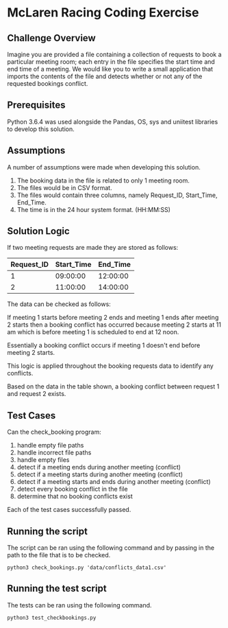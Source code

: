 # McLaren Racing Coding Exercise

## Challenge Overview
Imagine you are provided a file containing a collection of requests to book a particular meeting room; each entry in the file specifies the start time and end time of a meeting. 
We would like you to write a small application that imports the contents of the file and detects whether or not any of the requested bookings conflict.

## Prerequisites

Python 3.6.4 was used alongside the Pandas, OS, sys and uniitest libraries to develop this solution.

## Assumptions

A number of assumptions were made when developing this solution.

1. The booking data in the file is related to only 1 meeting room.
2. The files would be in CSV format.
3. The files would contain three columns, namely Request_ID, Start_Time, End_Time.
4. The time is in the 24 hour system format. (HH:MM:SS)

## Solution Logic

If two meeting requests are made they are stored as follows:

|  Request_ID  |  Start_Time  |   End_Time   |
| ------------ | ------------ | ------------ |
|      1       |   09:00:00   |   12:00:00   |
|      2       |   11:00:00   |   14:00:00   |

The data can be checked as follows:

If meeting 1 starts before meeting 2 ends and meeting 1 ends after meeting 2 starts then a booking conflict has occurred because meeting 2 starts at 11 am which is before meeting 1 is scheduled to end at 12 noon.

Essentially a booking conflict occurs if meeting 1 doesn't end before meeting 2 starts.

This logic is applied throughout the booking requests data to identify any conflicts.

Based on the data in the table shown, a booking conflict between request 1 and request 2 exists.

## Test Cases

Can the check_booking program:
1. handle empty file paths
2. handle incorrect file paths
3. handle empty files
3. detect if a meeting ends during another meeting (conflict)
4. detect if a meeting starts during another meeting (conflict)
5. detect if a meeting starts and ends during another meeting (conflict)
6. detect every booking conflict in the file
7. determine that no booking conflicts exist

Each of the test cases successfully passed.

## Running the script

The script can be ran using the following command and by passing in the path to the file that is to be checked.

```
python3 check_bookings.py 'data/conflicts_data1.csv'
```

## Running the test script

The tests can be ran using the following command.

```
python3 test_checkbookings.py
```